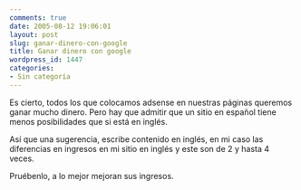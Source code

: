 ```yaml
---
comments: true
date: 2005-08-12 19:06:01
layout: post
slug: ganar-dinero-con-google
title: Ganar dinero con google
wordpress_id: 1447
categories:
- Sin categoría
---
```


Es cierto, todos los que colocamos adsense en nuestras páginas queremos ganar mucho dinero.
Pero hay que admitir que un sitio en español tiene menos posibilidades que si está en inglés.

Así que una sugerencia, escribe contenido en inglés, en mi caso las diferencias en ingresos en mi sitio en inglés y este son de 2 y hasta 4 veces.

Pruébenlo, a lo mejor mejoran sus ingresos.
